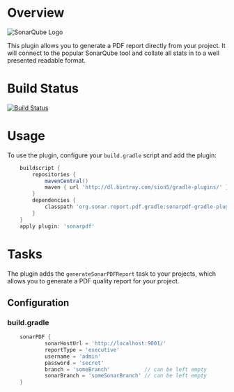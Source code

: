 # Overview
![SonarQube Logo](http://upload.wikimedia.org/wikipedia/commons/e/e6/Sonarqube-48x200.png)

This plugin allows you to generate a PDF report directly from your project. It will connect to the popular SonarQube tool and collate all
stats in to a well presented readable format.

# Build Status

[![Build Status](https://travis-ci.org/willis7/sonarpdf-gradle-plugin.svg?branch=master)](https://travis-ci.org/willis7/sonarpdf-gradle-plugin)

# Usage
To use the plugin, configure your `build.gradle` script and add the plugin:
```groovy
    buildscript {
        repositories {
            mavenCentral()
            maven { url 'http://dl.bintray.com/sion5/gradle-plugins/' }
        }
        dependencies {
            classpath 'org.sonar.report.pdf.gradle:sonarpdf-gradle-plugin:VERSION'
        }
    }
    apply plugin: 'sonarpdf'
```

# Tasks
The plugin adds the `generateSonarPDFReport` task to your projects, which allows you to generate a PDF quality report for your project.

## Configuration

### build.gradle
```groovy
    sonarPDF {
	        sonarHostUrl = 'http://localhost:9001/'
            reportType = 'executive'
            username = 'admin'
            password = 'secret'
            branch = 'someBranch' 			// can be left empty
            sonarBranch = 'someSonarBranch' // can be left empty
    }
```
